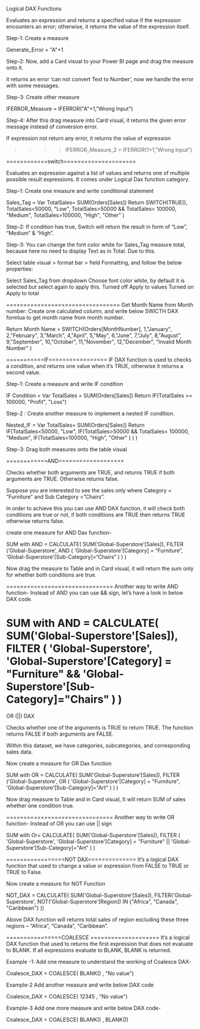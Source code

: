 Logical DAX Functions

Evaluates an expression and returns a specified value if the expression encounters an error; otherwise, it returns the value of the expression itself.

Step-1: Create a measure 

Generate_Error = "A"+1

Step-2: Now, add a Card visual to your Power BI page and drag the measure onto it.

it returns an error ‘can not convert Text to Number’, now we handle the error with some messages.

Step-3: Create other measure 

IFERROR_Measure = IFERROR("A"+1,"Wrong Input")

Step-4: After this drag measure into Card visual, it returns the given error message instead of conversion error.

If expression not return any error, it returns the value of expression

>>>>  IFERROR_Measure_2 = IFERROR(1+1,"Wrong Input")


============switch=====================

Evaluates an expression against a list of values and returns one of multiple possible result expressions. It comes under Logical Dax function category.

Step-1: Create one measure and write conditional statement 

Sales_Tag =
Var TotalSales= SUM(Orders[Sales])
Return
SWITCH(TRUE(),
TotalSales<50000, "Low",
TotalSales>50000 && TotalSales< 100000, "Medium",
TotalSales>100000, "High",
"Other"
)

Step-2: If condition has true, Switch will return the result in form of “Low”, “Medium” & “High”.

Step-3: You can change the font color white for Sales_Tag measure total, because here no need to display Text as in Total. Due to this.

Select table visual >  format bar > field Formatting, and follow the below properties:

Select Sales_Tag from dropdown
Choose font color white, by default it is selected but select again to apply this.
Turned off Apply to values
Turned on Apply to total

=================================
Get Month Name from Month number:
Create one calculated column, and write below SWICTH DAX formlua to get month name from month number.

Return Month Name =
SWITCH(Orders[MonthNumber],
1,"January",
2,"February",
3,"March",
4,"April",
5,"May",
6,"June",
7,"July",
8,"August",
9,"September",
10,"October",
11,"November",
12,"December",
"Invalid Month Number"
)

===========IF=================
IF DAX function is used to checks a condition, and returns one value when it’s TRUE, otherwise it returns a second value.

Step-1: Create a measure and write IF condition

IF Condition =
Var TotalSales = SUM(Orders[Sales])
Return
IF(TotalSales >= 100000, "Profit", "Loss")

Step-2 : Create another measure to implement a nested IF condition.

Nested_IF =
Var TotalSales= SUM(Orders[Sales])
Return
IF(TotalSales<50000, "Low",
IF(TotalSales>50000 && TotalSales< 100000, "Medium",
IF(TotalSales>100000, "High",
"Other"
)
)
)

Step-3: Drag both measures onto the table visual

============AND===================

Checks whether both arguments are TRUE, and returns TRUE if both arguments are TRUE. Otherwise returns false. 

Suppose you are interested to see the sales only where Category = “Furniture” and Sub Category =”Chairs”.

In order to achieve this you can use AND DAX function, it will check both conditions are true or not, if both conditions are TRUE then returns TRUE otherwise returns false.

 create one measure for AND Dax function-

SUM with AND =
CALCULATE(
SUM(‘Global-Superstore'[Sales]),
FILTER (‘Global-Superstore’,
AND (
‘Global-Superstore'[Category] = “Furniture”,
‘Global-Superstore'[Sub-Category]=“Chairs”
)
)
)

Now drag the measure to Table and in Card visual, it will return the sum only for whether both conditions are true.

===============================
Another way to write AND function-
Instead of AND you can use && sign, let’s have a look in below DAX code.

SUM with AND = CALCULATE(
SUM('Global-Superstore'[Sales]),
FILTER (
'Global-Superstore',
'Global-Superstore'[Category] = "Furniture" &&
'Global-Superstore'[Sub-Category]="Chairs"
) )
============================================
OR (||) DAX 

Checks whether one of the arguments is TRUE to return TRUE. The function returns FALSE if both arguments are FALSE. 

Within this dataset, we have categories, subcategories, and corresponding sales data.

Now create a measure for OR Dax function

SUM with OR =
CALCULATE(
SUM('Global-Superstore'[Sales]),
FILTER ('Global-Superstore',
OR (
'Global-Superstore'[Category] = "Furniture",
'Global-Superstore'[Sub-Category]="Art"
)
)
)

Now drag measure to Table and in Card visual, It will return SUM of sales whether one condition true.

===============================
Another way to write OR function-
Instead of OR  you can use || sign

SUM with Or= CALCULATE(
SUM('Global-Superstore'[Sales]),
FILTER (
'Global-Superstore',
'Global-Superstore'[Category] = "Furniture" ||
'Global-Superstore'[Sub-Category]="Art"
) )

=================NOT DAX==============
It’s a logical DAX function that used to change a value or expression from FALSE to TRUE or TRUE to False.

Now create a measure for NOT Function

NOT_DAX =
CALCULATE(
SUM('Global-Superstore'[Sales]),
FILTER('Global-Superstore',
NOT('Global-Superstore'[Region]) IN {"Africa", "Canada", "Caribbean"}
))

Above DAX function will returns total sales of region excluding these three regions – “Africa”, “Canada”, “Caribbean”.

================COALESCE ====================
It’s a logical DAX function that used to returns the first expression that does not evaluate to BLANK. If all expressions evaluate to BLANK, BLANK is returned.

Example -1:
Add one measure to understand the working of Coalesce DAX-

Coalesce_DAX = COALESCE( BLANK() , "No value")

Example-2
Add another measure and write below DAX code

Coalesce_DAX = COALESCE( 12345 , "No value")

Example-3
Add one more measure and write below DAX code-

Coalesce_DAX = COALESCE( BLANK() , BLANK())







